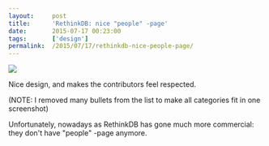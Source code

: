 ```yaml
---
layout:     post
title:      'RethinkDB: nice "people" -page'
date:       2015-07-17 00:23:00
tags:       ['design']
permalink:  /2015/07/17/rethinkdb-nice-people-page/
---
```


![](/images/2015/07/rethinkdb-nice-page.png)

Nice design, and makes the contributors feel respected.

(NOTE: I removed many bullets from the list to make all categories fit in one screenshot)

Unfortunately, nowadays as RethinkDB has gone much more commercial: they don't have "people" -page anymore.
